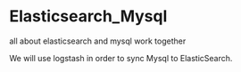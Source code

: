 # Elasticsearch_Mysql
all about elasticsearch and mysql work together

We will use logstash in order to sync Mysql to ElasticSearch.
